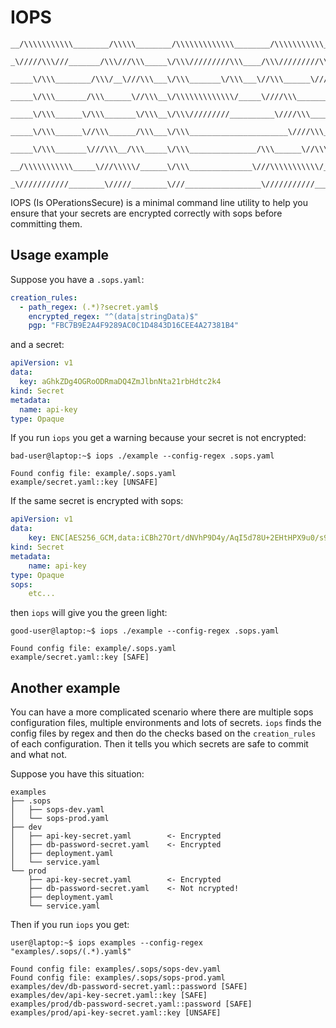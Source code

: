 # IOPS

```ascii
__/\\\\\\\\\\\________/\\\\\________/\\\\\\\\\\\\\________/\\\\\\\\\\\___        
 _\/////\\\///_______/\\\///\\\_____\/\\\/////////\\\____/\\\/////////\\\_       
  _____\/\\\________/\\\/__\///\\\___\/\\\_______\/\\\___\//\\\______\///__      
   _____\/\\\_______/\\\______\//\\\__\/\\\\\\\\\\\\\/_____\////\\\_________     
    _____\/\\\______\/\\\_______\/\\\__\/\\\/////////__________\////\\\______    
     _____\/\\\______\//\\\______/\\\___\/\\\______________________\////\\\___   
      _____\/\\\_______\///\\\__/\\\_____\/\\\_______________/\\\______\//\\\__  
       __/\\\\\\\\\\\_____\///\\\\\/______\/\\\______________\///\\\\\\\\\\\/___ 
        _\///////////________\/////________\///_________________\///////////_____
```

IOPS (Is OPerationsSecure) is a minimal command line utility to help you ensure that your secrets are encrypted correctly with sops before committing them.

## Usage example

Suppose you have a `.sops.yaml`:

```yaml
creation_rules:
  - path_regex: (.*)?secret.yaml$
    encrypted_regex: "^(data|stringData)$"
    pgp: "FBC7B9E2A4F9289AC0C1D4843D16CEE4A27381B4"
```

and a secret:

```yaml
apiVersion: v1
data:
  key: aGhkZDg4OGRoODRmaDQ4ZmJlbnNta21rbHdtc2k4
kind: Secret
metadata:
  name: api-key
type: Opaque
```

If you run `iops` you get a warning because your secret is not encrypted:

```console
bad-user@laptop:~$ iops ./example --config-regex .sops.yaml

Found config file: example/.sops.yaml
example/secret.yaml::key [UNSAFE]
```

If the same secret is encrypted with sops:

```yaml
apiVersion: v1
data:
    key: ENC[AES256_GCM,data:iCBh27Ort/dNVhP9D4y/AqI5d78U+2EHtHPX9u0/s9ANhA2VeqKSOQ==,iv:HkQVUgB6nvN3TU355K/PTU2NroahHAdoJhzJdgZFMwo=,tag:ayNppVmYJ/MLGrW9RtjV1A==,type:str]
kind: Secret
metadata:
    name: api-key
type: Opaque
sops:
    etc...

```

then `iops` will give you the green light:

```console
good-user@laptop:~$ iops ./example --config-regex .sops.yaml

Found config file: example/.sops.yaml
example/secret.yaml::key [SAFE]
```

## Another example

You can have a more complicated scenario where there are multiple sops configuration files, multiple environments and lots of secrets. `iops` finds the config files by regex and then do the checks based on the `creation_rules` of each configuration. Then it tells you which secrets are safe to commit and what not.

Suppose you have this situation:

```text
examples
├── .sops
│   ├── sops-dev.yaml
│   └── sops-prod.yaml
├── dev
│   ├── api-key-secret.yaml        <- Encrypted
│   ├── db-password-secret.yaml    <- Encrypted
│   ├── deployment.yaml
│   └── service.yaml
└── prod
    ├── api-key-secret.yaml        <- Encrypted
    ├── db-password-secret.yaml    <- Not ncrypted!
    ├── deployment.yaml
    └── service.yaml
```

Then if you run `iops` you get:

```console
user@laptop:~$ iops examples --config-regex "examples/.sops/(.*).yaml$"

Found config file: examples/.sops/sops-dev.yaml
Found config file: examples/.sops/sops-prod.yaml
examples/dev/db-password-secret.yaml::password [SAFE]
examples/dev/api-key-secret.yaml::key [SAFE]
examples/prod/db-password-secret.yaml::password [SAFE]
examples/prod/api-key-secret.yaml::key [UNSAFE]
```
